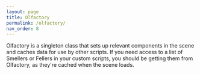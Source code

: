```yaml
---
layout: page
title: Olfactory
permalink: /olfactory/
nav_order: 8
---
```


Olfactory is a singleton class that sets up relevant components in the scene and caches data for use by other scripts.  If you need access to a list of Smellers or Fellers in your custom scripts, you should be getting them from Olfactory, as they're cached when the scene loads.
